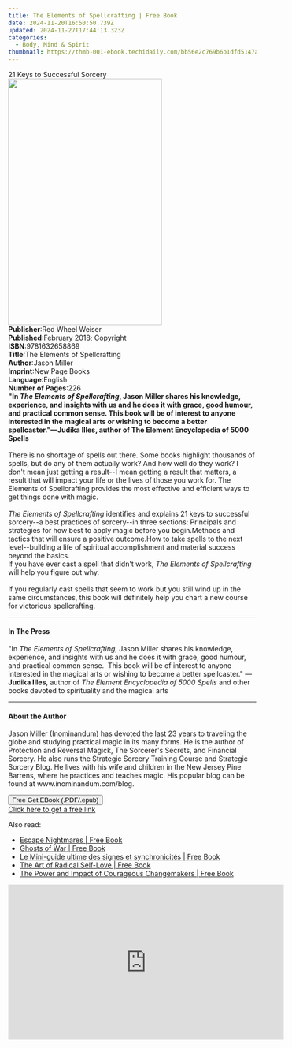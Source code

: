 ```yaml
---
title: The Elements of Spellcrafting | Free Book
date: 2024-11-20T16:50:50.739Z
updated: 2024-11-27T17:44:13.323Z
categories:
  - Body, Mind & Spirit
thumbnail: https://thmb-001-ebook.techidaily.com/bb56e2c769b6b1dfd5147ace0724e035506a050a1f6d0b04527d76f25098d58f.jpg
---
```

<main id="book-container">
  <div class="flex flex-col">
    <div class="book-brief flex-1 py-6 px-4 sm:p-6 md:py-10 md:px-8">
      <!-- brief-->
      <div class="book-brief-main">21 Keys to Successful Sorcery</div>
    </div>
    <div
      class="book-meta-info flex-1 grid gap-4 col-start-1 col-end-3 row-start-1 sm:mb-6 sm:grid-cols-4 lg:gap-6 lg:col-start-2 lg:row-end-6 lg:row-span-6 lg:mb-0"
    >
      <div
        class="book-meta-info-left place-content-center mt-4 p-4 text-sm leading-6 col-start-2 col-span-2 dark:text-slate-400"
      >
        <img
          class="w-full h-500 object-cover rounded-lg sm:h-255 sm:col-span-2 lg:col-span-full"
          src="https://img-001-ebook.techidaily.com/b1b10ba1925d979e5ab326b6eba86c2f52f336f387f2b8df6cfafa23b27f6ec1.jpg"
          alt=""
          width="312"
          height="500"
        />
      </div>
      <div
        class="book-meta-info-right mt-2 col-start-1 row-start-2 col-span-3 self-center"
      >
        <!-- meta data  -->
        <div class="flex flex-col px-4 md:px-8">
          <div class="flex-1">
            <strong>Publisher</strong>:<span class="px-2"
              >Red Wheel Weiser</span
            >
          </div>
          <div class="flex-1">
            <strong>Published</strong>:<span class="px-2"
              >February 2018; Copyright</span
            >
          </div>
          <div class="flex-1">
            <strong>ISBN</strong>:<span class="px-2">9781632658869</span>
          </div>
          <div class="flex-1">
            <strong>Title</strong>:<span class="px-2"
              >The Elements of Spellcrafting</span
            >
          </div>
          <div class="flex-1">
            <strong>Author</strong>:<span class="px-2">Jason Miller</span>
          </div>
          <div class="flex-1">
            <strong>Imprint</strong>:<span class="px-2">New Page Books</span>
          </div>
          <div class="flex-1">
            <strong>Language</strong>:<span class="px-2">English</span>
          </div>
          <div class="flex-1">
            <strong>Number of Pages</strong>:<span class="px-2">226</span>
          </div>
        </div>
      </div>
    </div>
    <div class="book-description flex-1 py-6 px-4 sm:p-6 md:py-10 md:px-8">
      <div class="book-description-main">
        <div accordion-content="" id="description">
          <b
            >"In <i>The Elements of Spellcrafting</i>, Jason Miller shares his
            knowledge, experience, and insights with us and he does it with
            grace, good humour, and practical common sense. This book will be of
            interest to anyone interested in the magical arts or wishing to
            become a better spellcaster."—Judika Illes, author of The Element
            Encyclopedia of 5000 Spells</b
          ><br /><br />There is no shortage of spells out there. Some books
          highlight thousands of spells, but do any of them actually work? And
          how well do they work? I don't mean just getting a result--I mean
          getting a result that matters, a result that will impact your life or
          the lives of those you work for. The Elements of Spellcrafting
          provides the most effective and efficient ways to get things done with
          magic.<br /><br /><i>The Elements of Spellcrafting </i>identifies and
          explains 21 keys to successful sorcery--a best practices of
          sorcery--in three sections: Principals and strategies for how best to
          apply magic before you begin.Methods and tactics that will ensure a
          positive outcome.How to take spells to the next level--building a life
          of spiritual accomplishment and material success beyond the basics.<br />If
          you have ever cast a spell that didn't work,
          <i>The Elements of Spellcrafting </i>will help you figure out why.<br /><br />If
          you regularly cast spells that seem to work but you still wind up in
          the same circumstances, this book will definitely help you chart a new
          course for victorious spellcrafting.
        </div>
        <div class="accordion-fader"></div>
      </div>
    </div>
    <div class="book-excerpts flex-1 py-6 px-4 sm:p-6 md:py-10 md:px-8">
      <!-- excerpts-->
      <div class="book-excerpts-main">
        <hr />
        <h4 class="placeholder placeholder-heading">
          <span>In The Press</span>
        </h4>
        <p>
          "In&nbsp;<i>The Elements of Spellcrafting</i>, Jason Miller shares his
          knowledge, experience, and insights with us and he does it with grace,
          good humour, and practical common sense.&nbsp; This book will be of
          interest to anyone interested in the magical arts or wishing to become
          a better spellcaster." —<b>Judika Illes</b>, author of&nbsp;<i
            >The Element Encyclopedia of 5000 Spells</i
          >&nbsp;and other books devoted to spirituality and the magical arts
        </p>
      </div>
    </div>
    <div class="book-about-author flex-1 py-6 px-4 sm:p-6 md:py-10 md:px-8">
      <!-- about author-->
      <div class="book-main-author-main">
        <hr />
        <h4 class="placeholder placeholder-heading">
          <span>About the Author</span>
        </h4>
        <p>
          Jason Miller (Inominandum) has devoted the last 23 years to traveling
          the globe and studying practical magic in its many forms. He is the
          author of Protection and Reversal Magick, The Sorcerer's Secrets, and
          Financial Sorcery. He also runs the Strategic Sorcery Training Course
          and Strategic Sorcery Blog. He lives with his wife and children in the
          New Jersey Pine Barrens, where he practices and teaches magic. His
          popular blog can be found at www.inominandum.com/blog.
        </p>
      </div>
    </div>
    <div class="book-free-get flex-1 py-6 px-4 sm:p-6 md:py-10 md:px-8">
      <button
        id="btn-free-get"
        class="bg-blue-500 hover:bg-blue-700 text-white font-bold py-2 px-4 rounded"
      >
        Free Get EBook (.PDF/.epub)
      </button>
      <div id="countdown-display" class="px-2 text-lg mt-2"></div>
      <a
        id="free-link"
        class="hidden bg-blue-500 hover:bg-blue-700 text-white font-bold py-2 px-4 rounded"
        href="https://www.ebooks.com/en-us/book/95942717/the-elements-of-spellcrafting/jason-miller/"
        target="_blank"
        >Click here to get a free link</a
      >
    </div>
    <script>
      let countdownTime = 0;
      let countdownInterval = null;
      document
        .getElementById('btn-free-get')
        .addEventListener('click', startCountdown);
      function startCountdown() {
        countdownTime = new Date().getTime() + 60000 * 3;
        countdownInterval = setInterval(updateCountdown, 1000);
        document.getElementById('btn-free-get').disabled = true;
        document
          .getElementById('btn-free-get')
          .classList.add('bg-gray-500', 'cursor-not-allowed');
      }
      function updateCountdown() {
        let currentTime = new Date().getTime();
        let timeLeft = countdownTime - currentTime;
        let secondsLeft = Math.floor(timeLeft / 1000);
        document.getElementById('countdown-display').innerHTML =
          `Remaining time: ${secondsLeft} seconds.`;
        if (secondsLeft <= 0) {
          clearInterval(countdownInterval);
          document.getElementById('btn-free-get').classList.add('hidden');
          document.getElementById('free-link').classList.remove('hidden');
          document.getElementById('countdown-display').innerHTML = '';
        }
      }
    </script>
  </div>
</main>

<ins class="adsbygoogle"
      style="display:block"
      data-ad-client="ca-pub-7571918770474297"
      data-ad-slot="8358498916"
      data-ad-format="auto"
      data-full-width-responsive="true"></ins>
    

<span class="atpl-alsoreadstyle">Also read:</span>
<div><ul>
<li><a href="https://novels-ebooks.techidaily.com/211412797-9781778310621-escape-nightmares/"><u>Escape Nightmares | Free Book</u></a></li>
<li><a href="https://novels-ebooks.techidaily.com/211411758-9781910027622-ghosts-of-war/"><u>Ghosts of War | Free Book</u></a></li>
<li><a href="https://novels-ebooks.techidaily.com/211412317-9782385640668-le-mini-guide-ultime-des-signes-et-synchronicites/"><u>Le Mini-guide ultime des signes et synchronicités | Free Book</u></a></li>
<li><a href="https://novels-ebooks.techidaily.com/211410366-9780875169545-the-art-of-radical-self-love/"><u>The Art of Radical Self-Love | Free Book</u></a></li>
<li><a href="https://novels-ebooks.techidaily.com/211411480-9781961757400-the-power-and-impact-of-courageous-changemakers/"><u>The Power and Impact of Courageous Changemakers | Free Book</u></a></li>
</ul></div>

<!-- affiliate ads begin -->
<iframe width="560" height="315" src="https://www.youtube.com/embed/KdpTAZ9zonQ?si=5Nd5SPW1axA7GPuB&autoplay=1" title="YouTube video player" frameborder="0" allow="accelerometer; autoplay; clipboard-write; encrypted-media; gyroscope; picture-in-picture; web-share" referrerpolicy="strict-origin-when-cross-origin" allowfullscreen></iframe>
<!-- affiliate ads end -->

